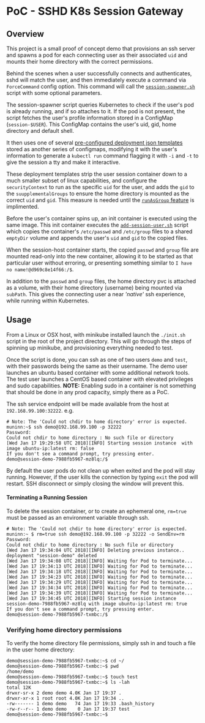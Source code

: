 # PoC - SSHD K8s Session Gateway


## Overview
This project is a small proof of concept demo that provisions an ssh server and spawns a pod for each connecting user as their associated `uid` and mounts their home directory with the correct permissions.

Behind the scenes when a user successfully connects and authenticates, sshd will match the user, and then immediately execute a command via `ForceCommand` config option. This command will call the [`session-spawner.sh`](script-session-gateway/session-spawner.sh) script with some optional parameters.

The session-spawner script queries Kubernetes to check if the user's pod is already running, and if so attaches to it. If the pod is not present, the script fetches the user's profile information stored in a ConfigMap (`session-$USER`). This ConfigMap contains the user's uid, gid, home directory and default shell.

It then uses one of several [pre-configured deployment json templates](template-session-host) stored as another series of configmaps, modifying it with the user's information to generate a `kubectl run` command flagging it with `-i` and `-t` to give the session a tty and make it interactive.

These deployment templates strip the user session container down to a much smaller subset of linux capabilities, and configure the `securityContext` to run as the specific `uid` for the user, and adds the `gid` to the `suupplementalGroups` to ensure the home directory is mounted as the correct `uid` and `gid`. This measure is needed until the [`runAsGroup` feature](https://github.com/kubernetes/kubernetes/pull/52077) is implimented.

Before the user's container spins up, an init container is executed using the same image. This init container executes the [`add-session-user.sh`](script-session-host/add-session-user.sh) script which copies the container's `/etc/passwd` and `/etc/group` files to a shared `emptyDir` volume and appends the user's `uid` and `gid` to the copied files.

When the session-host container starts, the copied `passwd` and `group` file are mounted read-only into the new container, allowing it to be started as that particular user without erroring, or presenting something similar to `I have no name!@d969c8e14f66:/$`.

In addition to the `passwd` and `group` files, the home directory pvc is attached as a volume, with their home directory (username) being mounted via `subPath`. This gives the connecting user a near *'native'* ssh experience, while running within Kubernetes.


## Usage

From a Linux or OSX host, with minikube installed launch the `./init.sh` script in the root of the project directory. This will go through the steps of spinning up minikube, and provisioning everything needed to test.

Once the script is done, you can ssh as one of two users `demo` and `test`, with their passwords being the same as their username. The demo user launches an ubuntu based container with some additional network tools. The test user launches a CentOS based container with elevated privileges and sudo capabilities. **NOTE:** Enabling sudo in a container is not something that should be done in any prod capacity, simply there as a PoC.

The ssh service endpoint will be made available from the host at `192.168.99.100:32222`. e.g.
```
# Note: The 'Could not chdir to home directory' error is expected.
muninn:~$ ssh demo@192.168.99.100 -p 32222
Password:
Could not chdir to home directory : No such file or directory
[Wed Jan 17 19:29:58 UTC 2018][INFO] Starting session instance  with image ubuntu-ip:latest rm: false
If you don't see a command prompt, try pressing enter.
demo@session-demo-7988fb5967-mz8lq:/$
```

By default the user pods do not clean up when exited and the pod will stay running. However, if the user kills the connection by typing `exit` the pod will restart. SSH disconnect or simply closing the window will prevent this.

#### Terminating a Running Session

To delete the session container, or to create an ephemeral one, `rm=true` must be passed as an environment variable through ssh.
```
# Note: The 'Could not chdir to home directory' error is expected.
muninn:~ $ rm=true ssh demo@192.168.99.100 -p 32222 -o SendEnv=rm
Password:
Could not chdir to home directory : No such file or directory
[Wed Jan 17 19:34:04 UTC 2018][INFO] Deleting previous instance..
deployment "session-demo" deleted
[Wed Jan 17 19:34:08 UTC 2018][INFO] Waiting for Pod to terminate...
[Wed Jan 17 19:34:13 UTC 2018][INFO] Waiting for Pod to terminate...
[Wed Jan 17 19:34:18 UTC 2018][INFO] Waiting for Pod to terminate...
[Wed Jan 17 19:34:23 UTC 2018][INFO] Waiting for Pod to terminate...
[Wed Jan 17 19:34:29 UTC 2018][INFO] Waiting for Pod to terminate...
[Wed Jan 17 19:34:34 UTC 2018][INFO] Waiting for Pod to terminate...
[Wed Jan 17 19:34:39 UTC 2018][INFO] Waiting for Pod to terminate...
[Wed Jan 17 19:34:45 UTC 2018][INFO] Starting session instance session-demo-7988fb5967-mz8lq with image ubuntu-ip:latest rm: true
If you don't see a command prompt, try pressing enter.
demo@session-demo-7988fb5967-txmbc:/$
```

### Verifying home directory permissions

To verify the home directory file permissions, simply ssh in and touch a file in the user home directory:
```
demo@session-demo-7988fb5967-txmbc:~$ cd ~/
demo@session-demo-7988fb5967-txmbc:~$ pwd
/home/demo
demo@session-demo-7988fb5967-txmbc:~$ touch test
demo@session-demo-7988fb5967-txmbc:~$ ls -lah
total 12K
drwxr-sr-x 2 demo demo 4.0K Jan 17 19:37 .
drwxr-xr-x 1 root root 4.0K Jan 17 19:34 ..
-rw------- 1 demo demo   74 Jan 17 19:33 .bash_history
-rw-r--r-- 1 demo demo    0 Jan 17 19:37 test
demo@session-demo-7988fb5967-txmbc:~$
```
